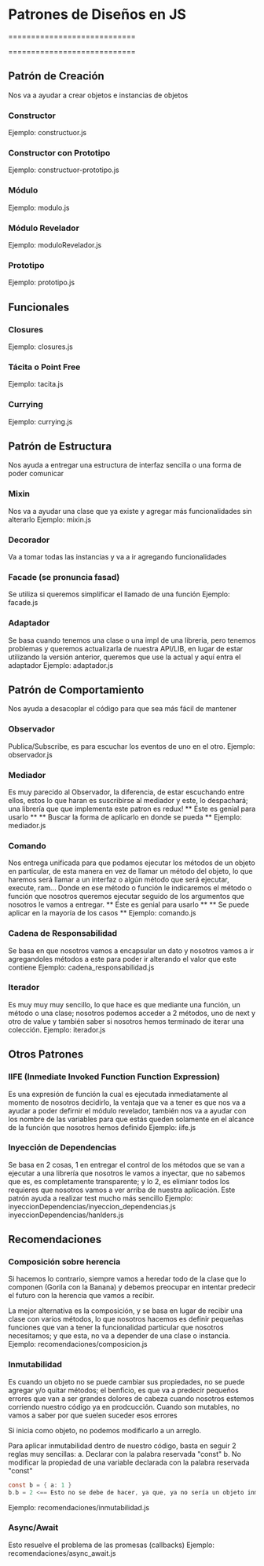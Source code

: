 # Patrones de Diseños en JS
============================

============================
## Patrón de Creación
Nos va a ayudar a crear objetos e instancias de objetos

### Constructor
Ejemplo: constructuor.js

### Constructor con Prototipo
Ejemplo: constructuor-prototipo.js

### Módulo
Ejemplo: modulo.js

### Módulo Revelador
Ejemplo: moduloRevelador.js

### Prototipo
Ejemplo: prototipo.js

## Funcionales
### Closures
Ejemplo: closures.js

### Tácita o Point Free
Ejemplo: tacita.js

### Currying
Ejemplo: currying.js

## Patrón de Estructura
Nos ayuda a entregar una estructura de interfaz sencilla o una forma de poder comunicar

### Mixin
Nos va a ayudar una clase que ya existe y agregar más funcionalidades sin alterarlo
Ejemplo: mixin.js

### Decorador
Va a tomar todas las instancias y va a ir agregando funcionalidades

### Facade (se pronuncia fasad)
Se utiliza si queremos simplificar el llamado de una función
Ejemplo: facade.js

### Adaptador
Se basa cuando tenemos una clase o una impl de una libreria, pero tenemos problemas y queremos actualizarla de nuestra API/LIB, en lugar de estar utilizando la versión anterior, queremos que use la actual y aquí entra el adaptador
Ejemplo: adaptador.js

## Patrón de Comportamiento
Nos ayuda a desacoplar el código para que sea más fácil de mantener

### Observador
Publica/Subscribe, es para escuchar los eventos de uno en el otro.
Ejemplo: observador.js

### Mediador
Es muy parecido al Observador, la diferencia, de estar escuchando entre ellos, estos lo que haran es suscribirse al mediador y este, lo despachará; una librería que que implementa este patron es redux!
** Este es genial para usarlo **
** Buscar la forma de aplicarlo en donde se pueda **
Ejemplo: mediador.js

### Comando
Nos entrega unificada para que podamos ejecutar los métodos de un objeto en particular, de esta manera en vez de llamar un método del objeto, lo que haremos será llamar a un interfaz o algún método que será ejecutar, execute, ram... Donde en ese método o función le indicaremos el método o función que nosotros queremos ejecutar seguido de los argumentos que nosotros le vamos a entregar.
** Este es genial para usarlo **
** Se puede aplicar en la mayoría de los casos **
Ejemplo: comando.js

### Cadena de Responsabilidad
Se basa en que nosotros vamos a encapsular un dato y nosotros vamos a ir agregandoles métodos a este para poder ir alterando el valor que este contiene
Ejemplo: cadena_responsabilidad.js

### Iterador
Es muy muy muy sencillo, lo que hace es que mediante una función, un método o una clase; nosotros podemos acceder a 2 métodos, uno de next y otro de value y también saber si nosotros hemos terminado de iterar una colección.
Ejemplo: iterador.js

## Otros Patrones

### IIFE (Inmediate Invoked Function Function Expression)
Es una expresión de función la cual es ejecutada inmediatamente al momento de nosotros decidirlo, la ventaja que va a tener es que nos va a ayudar a poder defirnir el módulo revelador, también nos va a ayudar con los nombre de las variables para que estás queden solamente en el alcance de la función que nosotros hemos definido
Ejemplo: iife.js

### Inyección de Dependencias
Se basa en 2 cosas, 1 en entregar el control de los métodos que se van a ejecutar a una librería que nosotros le vamos a inyectar, que no sabemos que es, es completamente transparente; y lo 2, es elimianr todos los requieres que nosotros vamos a ver arriba de nuestra aplicación.
Este patrón ayuda a realizar test mucho más sencillo
Ejemplo:
inyeccionDependencias/inyeccion_dependencias.js
inyeccionDependencias/hanlders.js

## Recomendaciones

### Composición sobre herencia
Si hacemos lo contrario, siempre vamos a heredar todo de la clase que lo componen (Gorila con la Banana) y debemos preocupar en intentar predecir el futuro con la herencia que vamos a recibir.

La mejor alternativa es la composición, y se basa en lugar de recibir una clase con varios métodos, lo que nosotros hacemos es definir pequeñas funciones que van a tener la funcionalidad particular que nosotros necesitamos; y que esta, no va a depender de una clase o instancia.
Ejemplo:
recomendaciones/composicion.js

### Inmutabilidad
Es cuando un objeto no se puede cambiar sus propiedades, no se puede agregar y/o quitar métodos; el benficio, es que va a predecir pequeños errores que van a ser grandes dolores de cabeza cuando nosotros estemos corriendo nuestro código ya en prodcucción. Cuando son mutables, no vamos a saber por que suelen suceder esos errores

Si inicia como objeto, no podemos modificarlo a un arreglo.

Para aplicar inmutabilidad dentro de nuestro código, basta en seguir 2 reglas muy sencillas:
a. Declarar con la palabra reservada "const"
b. No modificar la propiedad de una variable declarada con la palabra reservada "const"
```h
const b = { a: 1 }
b.b = 2 <== Esto no se debe de hacer, ya que, ya no sería un objeto inmutable
```
Ejemplo:
recomendaciones/inmutabilidad.js

### Async/Await
Esto resuelve el problema de las promesas (callbacks)
Ejemplo:
recomendaciones/async_await.js
